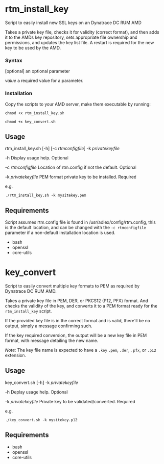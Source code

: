 # rtm_install_key
Script to easily install new SSL keys on an Dynatrace DC RUM AMD

Takes a private key file, checks it for validity (correct format), and then adds it to the AMDs key repository, sets appropriate file ownership and permissions, and updates the key list file.
A restart is required for the new key to be used by the AMD.


### Syntax
[optional]	an optional parameter

_value_		a required value for a parameter.


### Installation
Copy the scripts to your AMD server, make them executable by running:

`chmod +x rtm_install_key.sh`

`chmod +x key_convert.sh`


## Usage
rtm_install_key.sh [-h] [-c _rtmconfigfile_] -k _privatekeyfile_

-h Display usage help. Optional

-c _rtmconfigfile_ Location of rtm.config if not the default. Optional

-k _privatekeyfile_	PEM format private key to be installed. Required

e.g.

`./rtm_install_key.sh -k mysitekey.pem`




## Requirements
Script assumes rtm.config file is found in /usr/adlex/config/rtm.config, this is the default location, and can be changed with the `-c rtmconfigfile` parameter if a non-default installation location is used.

* bash
* openssl
* core-utils


# key_convert
Script to easily convert multiple key formats to PEM as required by Dynatrace DC RUM AMD.

Takes a private key file in PEM, DER, or PKCS12 (P12, PFX) format. And checks the validity of the key, and converts it to a PEM format ready for the `rtm_install_key` script.

If the provided key file is in the correct format and is valid, there'll be no output, simply a message confirming such.

If the key required conversion, the output will be a new key file in PEM format, with message detailing the new name.

*Note:* The key file name is expected to have a `.key` `.pem`, `.der`, `.pfx`, or `.p12` extension.


## Usage
key_convert.sh [-h] -k _privatekeyfile_

-h Deplay usage help. Optional

-k _privatekeyfile_ Private key to be validated/converted. Required

e.g.

`./key_convert.sh -k mysitekey.p12`


## Requirements

* bash
* openssl
* core-utils
 
